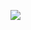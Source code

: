 ![](https://docs.microsoft.com/en-us/learn/modules/control-network-traffic-flow-with-routes/media/2-system-routes-subnets-internet.svg)
